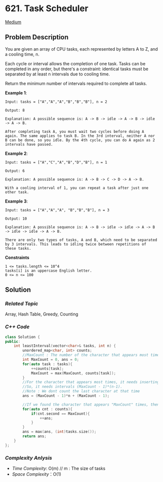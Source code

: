 # 621. Task Scheduler
[Medium](https://leetcode.com/problems/task-scheduler/description/)

## Problem Description

You are given an array of CPU tasks, each represented by letters A to Z, and a cooling time, n.

Each cycle or interval allows the completion of one task. Tasks can be completed in any order, but there's a constraint: identical tasks must be separated by at least n intervals due to cooling time.

​Return the minimum number of intervals required to complete all tasks.


**Example 1**:
```
Input: tasks = ["A","A","A","B","B","B"], n = 2

Output: 8

Explanation: A possible sequence is: A -> B -> idle -> A -> B -> idle -> A -> B.

After completing task A, you must wait two cycles before doing A again. The same applies to task B. In the 3rd interval, neither A nor B can be done, so you idle. By the 4th cycle, you can do A again as 2 intervals have passed.
```
**Example 2**:
```
Input: tasks = ["A","C","A","B","D","B"], n = 1

Output: 6

Explanation: A possible sequence is: A -> B -> C -> D -> A -> B.

With a cooling interval of 1, you can repeat a task after just one other task.
```
**Example 3**:
```
Input: tasks = ["A","A","A", "B","B","B"], n = 3

Output: 10

Explanation: A possible sequence is: A -> B -> idle -> idle -> A -> B -> idle -> idle -> A -> B.

There are only two types of tasks, A and B, which need to be separated by 3 intervals. This leads to idling twice between repetitions of these tasks.
```

**Constraints**
```
1 <= tasks.length <= 10^4
tasks[i] is an uppercase English letter.
0 <= n <= 100
```

## Solution

### _Related Topic_
   Array, Hash Table, Greedy, Counting

### _C++ Code_
```cpp
class Solution {
public:
    int leastInterval(vector<char>& tasks, int n) {
        unordered_map<char, int> counts;
        //MaxCount : The number of the character that appears most times
        int MaxCount = 0, ans = 0;
        for(auto task : tasks){
            ++counts[task];
            MaxCount = max(MaxCount, counts[task]);
        }
        //For the character that appears most times, it needs inserting at least 'n' internal between two character.
        //So, it needs intervals (MaxCount - 1)*(n-1). 
        //Note : We dont count the last character at that time
        ans = (MaxCount - 1)*n + (MaxCount - 1);

        //If we found the character that appears "MaxCount" times, then we shoud put this character at the end of the sequence
        for(auto cnt : counts){
            if(cnt.second == MaxCount){
                ++ans;
            }
        }
        ans = max(ans, (int)tasks.size());
        return ans;
    }
};
```

### _Complexity Anlysis_
- _Time Complexity_: O(m) // m : The size of tasks
- _Space Complexity_：O(1)
